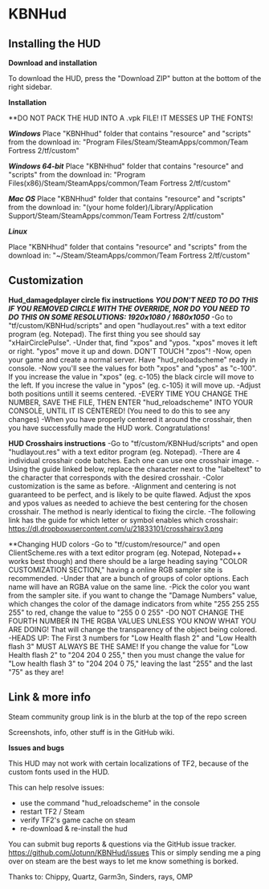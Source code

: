 # KBNHud

## Installing the HUD

**Download and installation**

To download the HUD, press the "Download ZIP" button at the bottom of the right sidebar.

**Installation**

**DO NOT PACK THE HUD INTO A .vpk FILE! IT MESSES UP THE FONTS!

***Windows***
Place "KBNHhud" folder that contains "resource" and "scripts" from the download in: "Program Files/Steam/SteamApps/common/Team Fortress 2/tf/custom"

***Windows 64-bit***
Place "KBNHhud" folder that contains "resource" and "scripts" from the download in: "Program Files(x86)/Steam/SteamApps/common/Team Fortress 2/tf/custom"

***Mac OS***
Place "KBNHhud" folder that contains "resource" and "scripts" from the download in: "(your home folder)/Library/Application Support/Steam/SteamApps/common/Team Fortress 2/tf/custom"

***Linux***

Place "KBNHhud" folder that contains "resource" and "scripts" from the download in: "~/Steam/SteamApps/common/Team Fortress 2/tf/custom"

## Customization

**Hud_damagedplayer circle fix instructions**
***YOU DON'T NEED TO DO THIS IF YOU REMOVED CIRCLE WITH THE OVERRIDE, NOR DO YOU NEED TO DO THIS ON SOME RESOLUTIONS: 1920x1080 / 1680x1050***
-Go to "tf/custom/KBNHud/scripts" and open "hudlayout.res" with a text editor program (eg. Notepad). The first thing you see should say "xHairCirclePulse".
-Under that, find "xpos" and "ypos. "xpos" moves it left or right. "ypos" move it up and down. DON'T TOUCH "zpos"! 
-Now, open your game and create a normal server. Have "hud_reloadscheme" ready in console. 
-Now you'll see the values for both "xpos" and "ypos" as "c-100". If you increase the value in "xpos" (eg. c-105) the black circle will move to the left. If you increse the value in "ypos" (eg. c-105) it will move up.
-Adjust both positions untill it seems centered. 
-EVERY TIME YOU CHANGE THE NUMBER, SAVE THE FILE, THEN ENTER "hud_reloadscheme" INTO YOUR CONSOLE, UNTIL IT IS CENTERED! (You need to do this to see any changes)
-When you have properly centered it around the crosshair, then you have successfully made the HUD work. Congratulations!


**HUD Crosshairs instructions**
-Go to "tf/custom/KBNHud/scripts" and open "hudlayout.res" with a text editor program (eg. Notepad). 
-There are 4 individual crosshair code batches. Each one can use one crosshair image.
-Using the guide linked below, replace the character next to the "labeltext" to the character that corresponds with the desired crosshair.
-Color customization is the same as before.
-Alignment and centering is not guaranteed to be perfect, and is likely to be quite flawed. Adjust the xpos and ypos values as needed to achieve the best centering for the chosen crosshair. The method is nearly identical to fixing the circle.
-The following link has the guide for which letter or symbol enables which crosshair: https://dl.dropboxusercontent.com/u/21833101/crosshairsv3.png



**Changing HUD colors
-Go to "tf/custom/resource/" and open ClientScheme.res with a text editor program (eg. Notepad, Notepad++ works best though) and there should be a large heading saying "COLOR CUSTOMIZATION SECTION," having a online RGB sampler site is recommended.
-Under that are a bunch of groups of color options. Each name will have an RGBA value on the same line. 
-Pick the color you want from the sampler site. if you want to change the "Damage Numbers" value, which changes the color of the damage indicators from white "255 255 255 255" to red, change the value to "255 0 0 255"
-DO NOT CHANGE THE FOURTH NUMBER IN THE RGBA VALUES UNLESS YOU KNOW WHAT YOU ARE DOING! That will change the transparency of the object being colored.
-HEADS UP: The First 3 numbers for "Low Health flash 2" and "Low Health flash 3" MUST ALWAYS BE THE SAME! If you change the value for "Low Health flash 2" to "204 204 0 255," then you must change the value for "Low health flash 3" to "204 204 0 75," leaving the last "255" and the last "75" as they are!


## Link & more info

Steam community group link is in the blurb at the top of the repo screen

Screenshots, info, other stuff is in the GitHub wiki.

**Issues and bugs**

This HUD may not work with certain localizations of TF2, because of the custom fonts used in the HUD.

This can help resolve issues:
* use the command "hud_reloadscheme" in the console
* restart TF2 / Steam
* verify TF2's game cache on steam
* re-download & re-install the hud

You can submit bug reports & questions via the  GitHub issue tracker.
https://github.com/Jotunn/KBNHud/issues
This or simply sending me a ping over on steam are the best ways to let me know something is borked.


        
		
Thanks to: Chippy, Quartz, Garm3n, Sinders, rays, OMP

